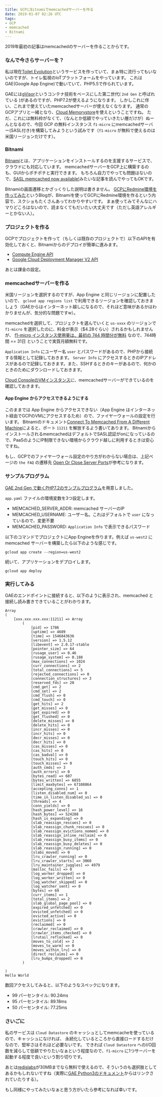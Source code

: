 ```yaml
---
title: GCPにBitnamiでmemcachedサーバーを作る
date: 2019-01-07 02:26 UTC
tags:
- GCP
- memcached
- Bitnami
---
```


2019年最初の記事はmemcachedのサーバーを作ることからです。

### なんで今さらサーバーを？

私は現在[Toilet Evolution](https://toiletevolution.space/)というサービスを作っていて、まぁ特に流行ってもいないのですが、トイレ監視のIoTプラットフォームをやっています。
これはGAE(Google App Engine)で動いていて、PHP5.5で作られています。

GAEには[gVisor](https://github.com/google/gvisor)というコンテナ技術をベースにした第二世代( `2nd Gen` と呼ばれている )があるのですが、PHP7.2が使えるようになります。
しかしこれに伴い、これまで使えていたmemcachedサーバーが使えなくなります。
通常のGCPアプリと一緒となり、[Cloud Memorystore](https://cloud.google.com/memorystore/?hl=ja)を使えということですね。
ただ、これには無料枠がなくて、（なんとか低額でやっていきたい層だけが）ぬーんとなるので、今回 GCP の無料インスタンス `f1-micro` にmemcachedサーバー(SASL付き)を構築してみようという試みです（`f1-micro` が無料で使えるのは米国リージョンだけです）。

### Bitnami

[Bitnami](https://bitnami.com)とは、アプリケーションをインストールするのを支援するサービスで、クラウドにも対応しています。
memcachedサーバーをGCP上に構築するのも、GUIからポチポチと実行できます。
もちろん自力でやっても問題はないので、[SASL memcached now available!](https://blog.couchbase.com/sasl-memcached-now-available/)みたいな記事を読んでやってもOKです。

Bitnamiの画面遷移とかざっくりした説明は書きません。
[GCPにRedmine環境を作ってみた](https://stpost.net/se/web-se/server/gcp-redmine-environment)というBlogが、Bitnamiを使ってGCPにRedmine環境を作るという内容で、スクショもたくさんあってわかりやすいです。
まぁ使ってみてそんなにハマりどころはないので、読まなくてもだいたい大丈夫です（ただし英語アレルギーとかない人）。

### プロジェクトを作る

GCPでプロジェクトを作って（もしくは既存のプロジェクトで）以下のAPIを有効化しておくと、Bitnamiからのデプロイが簡単に進みます。

- [Compute Engine API](https://console.cloud.google.com/apis/api/compute.googleapis.com/overview)
- [Google Cloud Deployment Manager V2 API](https://console.cloud.google.com/apis/api/deploymentmanager.googleapis.com/overview)

あとは課金の設定。

### memcachedサーバーを作る

米国リージョンを選択するのですが、App Engine と同じリージョンに配置したいので、 `gcloud app regions list` で利用できるリージョンを確認しておきましょう（GAEからはインターネット越しになるので、それほど意味があるかはわかりませんが、気分的な問題ですw）。

memcachedを選択して、プロジェクトを選んでいくと `us-xxxx` のリージョンで `f1-micro` を選択したのに、料金が表示（$4.28ぐらい）されるかもしれませんが、
[f1-micro インスタンス使用量は、最初の 744 時間分が無料](https://cloud.google.com/free/docs/always-free-usage-limits) なので、744時間 == 31日 ということで実質月額無料です。

`Application Info` にユーザー名 `user` とパスワードがあるので、PHPから接続する情報として記録しておきます。
`Server Info` にアクセスするときのIPアドレスがあるので記録しておきます。また、SSHするときのキーがあるので、何かのときのためにダウンロードしておきます。

[Cloud ConsoleのVMインスタンス](https://console.cloud.google.com/compute/instances)に、memcachedサーバーができているのを確認しておきます。

#### App Engine からアクセスできるようにする

このままでは App Engine からアクセスできない（App Engine はインターネット経由でGCPのVMにアクセスするため）ので、ファイヤーウォールの設定を行います。
Bitnamiのドキュメント[Connect To Memcached From A Different Machine](https://docs.bitnami.com/google/infrastructure/memcached/administration/connect-remotely/)によると、ポート `11211` を解放するよう書いてあります。
BitnamiからインストールされるmemcachedはデフォルトでSASL認証がonになっているので、PaaSのようにIP制限できない環境からクラウド越しに利用するときは安心ですね。

もし、GCPでのファイヤーウォール設定のやり方がわからない場合は、上記ページの `the FAQ` の遷移先 [Open Or Close Server Ports](https://docs.bitnami.com/google/faq/administration/use-firewall/)が参考になります。

### サンプルプログラム

[GAE 2nd Gen で動くPHP7.2のサンプルプログラム](https://github.com/sizuhiko/gae-php7-memcache-sample)を用意しました。

`app.yaml` ファイルの環境変数を3つ設定します。

- MEMCACHED_SERVER_ADDR: memcached サーバーのIP
- MEMCACHED_USERNAME: ユーザー名。これはデフォルトで `user` になっているので、変更不要
- MEMCACHED_PASSWORD: `Application Info` で表示できるパスワード

以下のコマンドでプロジェクトにApp Engineを作ります。例えば `us-west2` に memcached サーバーを構築したら以下のような感じです。

```
gcloud app create --region=us-west2
```

続いて、アプリケーションをデプロイします。

```
gcloud app deploy
```

### 実行してみる

GAEのエンドポイントに接続すると、以下のように表示され、memcached と接続し読み書きできていることがわかります。

```
Array
(
    [xxx.xxx.xxx.xxx:11211] => Array
        (
            [pid] => 1786
            [uptime] => 4689
            [time] => 1546843636
            [version] => 1.5.12
            [libevent] => 2.0.17-stable
            [pointer_size] => 64
            [rusage_user] => 0.46
            [rusage_system] => 0.188
            [max_connections] => 1024
            [curr_connections] => 2
            [total_connections] => 5
            [rejected_connections] => 0
            [connection_structures] => 3
            [reserved_fds] => 20
            [cmd_get] => 2
            [cmd_set] => 2
            [cmd_flush] => 0
            [cmd_touch] => 0
            [get_hits] => 2
            [get_misses] => 0
            [get_expired] => 0
            [get_flushed] => 0
            [delete_misses] => 0
            [delete_hits] => 0
            [incr_misses] => 0
            [incr_hits] => 0
            [decr_misses] => 0
            [decr_hits] => 0
            [cas_misses] => 0
            [cas_hits] => 0
            [cas_badval] => 0
            [touch_hits] => 0
            [touch_misses] => 0
            [auth_cmds] => 3
            [auth_errors] => 0
            [bytes_read] => 607
            [bytes_written] => 6855
            [limit_maxbytes] => 67108864
            [accepting_conns] => 1
            [listen_disabled_num] => 0
            [time_in_listen_disabled_us] => 0
            [threads] => 4
            [conn_yields] => 0
            [hash_power_level] => 16
            [hash_bytes] => 524288
            [hash_is_expanding] => 0
            [slab_reassign_rescues] => 0
            [slab_reassign_chunk_rescues] => 0
            [slab_reassign_evictions_nomem] => 0
            [slab_reassign_inline_reclaim] => 0
            [slab_reassign_busy_items] => 0
            [slab_reassign_busy_deletes] => 0
            [slab_reassign_running] => 0
            [slabs_moved] => 0
            [lru_crawler_running] => 0
            [lru_crawler_starts] => 3060
            [lru_maintainer_juggles] => 4979
            [malloc_fails] => 0
            [log_worker_dropped] => 0
            [log_worker_written] => 0
            [log_watcher_skipped] => 0
            [log_watcher_sent] => 0
            [bytes] => 69
            [curr_items] => 1
            [total_items] => 2
            [slab_global_page_pool] => 0
            [expired_unfetched] => 0
            [evicted_unfetched] => 0
            [evicted_active] => 0
            [evictions] => 0
            [reclaimed] => 0
            [crawler_reclaimed] => 0
            [crawler_items_checked] => 0
            [lrutail_reflocked] => 0
            [moves_to_cold] => 2
            [moves_to_warm] => 0
            [moves_within_lru] => 0
            [direct_reclaims] => 0
            [lru_bumps_dropped] => 0
        )

)
Hello World
```

数回アクセスしてみると、以下のようなスペックになります。

- 99 パーセンタイル: 90.24ms
- 95 パーセンタイル: 89.18ms
- 50 パーセンタイル: 77.25ms

### さいごに

私のサービスは `Cloud Datastore` のキャッシュとしてmemcacheを使っているので、キャッシュになければ、
永続化しているところから直接ロードするだけなので、堅牢さはそれほど必要ないです。
できれば `Cloud Datastore` へのI/O回数を減らして低額でやりたいなぁという程度なので、`f1-micro` に1つサーバーを起動する程度で良いという割り切りです。

あとは[redislabs](https://redislabs.com)が30MBまでなら無料で使えるので、そういうのも選択肢としてあるかもしれないですね（実際に[GAE Python3のドキュメント](https://cloud.google.com/appengine/docs/standard/python3/using-redislabs-redis?hl=ja)からはリンクされていたりする）。

もし同様にやってみたいなぁと思う方がいたら参考になれば幸いです。
